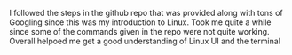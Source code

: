 I followed the steps in the github repo that was provided along with tons of Googling since this was my introduction to Linux. Took me quite a while since some of the commands given in the repo were not quite working. Overall helpoed me get a good understanding of Linux UI and the terminal

